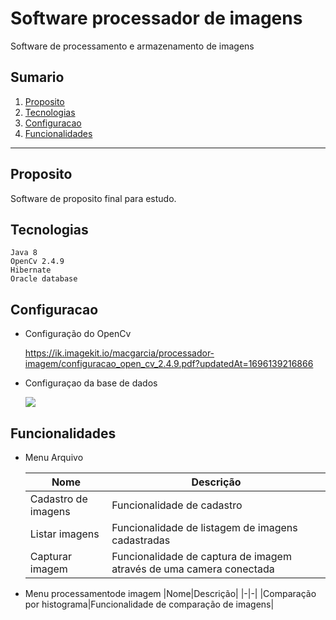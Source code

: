 # Software processador de imagens
Software de processamento e armazenamento de imagens

## Sumario

1. [Proposito](#Proposito)
1. [Tecnologias](#Tecnologias)
1. [Configuracao](#Configuracao)
1. [Funcionalidades](#Funcionalidades)

***

<div id="Proposito"/>

## Proposito
Software de proposito final para estudo.

<div id="Tecnologias"/>

## Tecnologias
    Java 8
    OpenCv 2.4.9
    Hibernate
    Oracle database

<div id="Configuracao"/>

## Configuracao
 - Configuração do OpenCv

    https://ik.imagekit.io/macgarcia/processador-imagem/configuracao_open_cv_2.4.9.pdf?updatedAt=1696139216866

 - Configuraçao da base de dados

    ![](https://ik.imagekit.io/macgarcia/processador-imagem/configuracao-base-de-dados.png?updatedAt=1696141740769)

<div id="Funcionalidades"/>

## Funcionalidades

 - Menu Arquivo

    |Nome|Descrição|
    |-|-|
    |Cadastro de imagens|Funcionalidade de cadastro|
    |Listar imagens| Funcionalidade de listagem de imagens cadastradas|
    |Capturar imagem|Funcionalidade de captura de imagem através de uma camera conectada|

 - Menu processamentode imagem
   |Nome|Descrição|
   |-|-|
   |Comparação por histograma|Funcionalidade de comparação de imagens|

